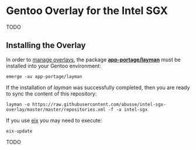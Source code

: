 Gentoo Overlay for the Intel SGX
================

TODO

## Installing the Overlay

In order to [manage overlays](https://wiki.gentoo.org/wiki/Overlay), the
package [**app-portage/layman**](https://wiki.gentoo.org/wiki/Layman) must be
installed into your Gentoo environment:

```
emerge -av app-portage/layman
```

If the installation of _layman_ was successfully completed, then you are ready
to sync the content of this repository:

```
layman -o https://raw.githubusercontent.com/abusse/intel-sgx-overlay/master/master/repositories.xml -f -a intel-sgx
```

If you use [eix](https://wiki.gentoo.org/wiki/Eix) you may need to execute:

```
eix-update
```

TODO